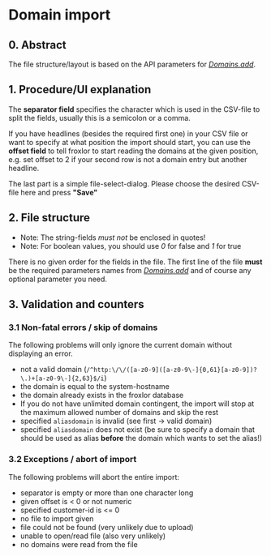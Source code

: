 # Domain import

## 0. Abstract

The file structure/layout is based on the API parameters for [_Domains.add_](../../api-guide/commands).

## 1. Procedure/UI explanation

The **separator field** specifies the character which is used in the CSV-file to split the fields, usually this is a semicolon or a comma.

If you have headlines (besides the required first one) in your CSV file or want to specify at what position the import should start, you can use the **offset field** to tell froxlor to start reading the domains at the given position, e.g. set offset to 2 if your second row is not a domain entry but another headline.

The last part is a simple file-select-dialog. Please choose the desired CSV-file here and press **"Save"**

<UiBrowser src="/img/frx_domainimport.png" alt="Domain import"/>

## 2. File structure 

* Note: The string-fields *must not* be enclosed in quotes!
* Note: For boolean values, you should use *0* for false and *1* for true

There is no given order for the fields in the file. The first line of the file **must** be the required parameters names from [_Domains.add_](../../api-guide/commands) and of course any optional parameter you need.

## 3. Validation and counters

### 3.1 Non-fatal errors / skip of domains

The following problems will only ignore the current domain without displaying an error.

* not a valid domain (`/^http:\/\/([a-z0-9]([a-z0-9\-]{0,61}[a-z0-9])?\.)+[a-z0-9\-]{2,63}$/i`)
* the domain is equal to the system-hostname
* the domain already exists in the froxlor database
* If you do not have unlimited domain contingent, the import will stop at the maximum allowed number of domains and skip the rest
* specified `aliasdomain` is invalid (see first -> valid domain)
* specified `aliasdomain` does not exist (be sure to specify a domain that should be used as alias **before** the domain which wants to set the alias!)

### 3.2 Exceptions / abort of import

The following problems will abort the entire import:

* separator is empty or more than one character long
* given offset is < 0 or not numeric
* specified customer-id is <= 0
* no file to import given
* file could not be found (very unlikely due to upload)
* unable to open/read file (also very unlikely)
* no domains were read from the file

